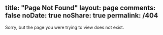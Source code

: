 title: "Page Not Found"
layout: page
comments: false
noDate: true
noShare: true
permalink: /404
---

Sorry, but the page you were trying to view does not exist.